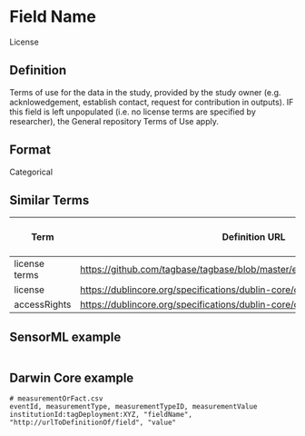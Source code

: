 # Field Name
License

## Definition 
Terms of use for the data in the study, provided by the study owner (e.g. acknlowedgement, establish contact, request for contribution in outputs). IF this field is left unpopulated (i.e. no license terms are specified by researcher), the General repository Terms of Use apply.

## Format
Categorical

## Similar Terms 
|Term|Definition URL|Source Vocabulary Publisher/Creator|
|----|----------|-----------------|
|license terms|https://github.com/tagbase/tagbase/blob/master/eTagMetadataInventory.csv#L7|Tagbase|
|license|https://dublincore.org/specifications/dublin-core/dcmi-terms/#license|Darwin Core|
|accessRights|https://dublincore.org/specifications/dublin-core/dcmi-terms/#accessRights|Darwin Core|

## SensorML example
```xml

```
## Darwin Core example
```csv
# measurementOrFact.csv
eventId, measurementType, measurementTypeID, measurementValue
institutionId:tagDeployment:XYZ, "fieldName", "http://urlToDefinitionOf/field", "value"
```
